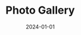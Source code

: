 ---
title: "Photo Gallery"
date: 2024-01-01
externalUrl: "https://binarydigit.photos"
summary: "BinaryDigit's Personal Photo Gallery"
showReadingTime: false
_build:
  render: "false"
  list: "local"
---